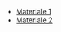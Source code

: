 - [Materiale 1](http://www.dmf.unicatt.it/~degiova/lincei/equazioni_di_terzo_e_quarto_grado.pdf)
- [Materiale 2](https://fac.ksu.edu.sa/sites/default/files/numerical_analysis_9th.pdf)